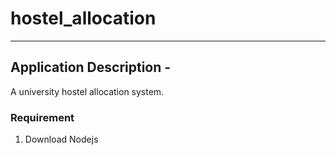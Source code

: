 # hostel_allocation

<hr />

## Application Description - 
A university hostel allocation system. 

### Requirement
1) Download Nodejs